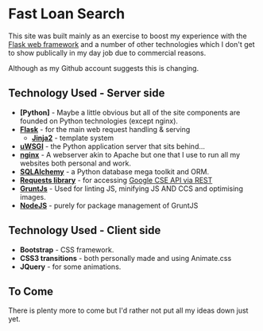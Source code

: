 Fast Loan Search
================

This site was built mainly as an exercise to boost my experience
with the [Flask web framework](http://flask.pocoo.org/) and a
number of other technologies which I don't get to show
publically in my day job due to commercial reasons.

Although as my Github account suggests this is changing.

## Technology Used - Server side

* **[Python]** - Maybe a little obvious but all of the site components are founded on Python technologies (except nginx).
* **[Flask](http://flask.pocoo.org/)** - for the main web request handling & serving
    * **[Jinja2](http://jinja.pocoo.org/docs/)** - template system
* **[uWSGI](http://uwsgi-docs.readthedocs.org)** - the Python application server that sits behind...
* **[nginx](http://wiki.nginx.org/Main)** - A webserver akin to Apache but one that I use to run all my websites both personal and work.
* **[SQLAlchemy](http://www.sqlalchemy.org/)** - a Python database mega toolkit and ORM.
* **[Requests library](docs.python-requests.org)** - for accessing [Google CSE API via REST](https://developers.google.com/custom-search/json-api/v1/overview)
* **[GruntJs](http://gruntjs.com/)** - Used for linting JS, minifying JS AND CCS and optimising images.
* **[NodeJS](http://nodejs.org/)** - purely for package management of GruntJS


## Technology Used - Client side

* **Bootstrap** - CSS framework.
* **CSS3 transitions** - both personally made and using Animate.css
* **JQuery** - for some animations.

## To Come
There is plenty more to come but I'd rather not put all my ideas down just yet.